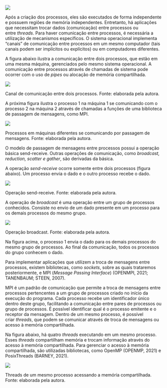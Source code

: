 [![](https://ampli-images.s3.amazonaws.com/production/9169a109-0cbd-4481-b2b3-edb9b0f770fe/original)](https://ampli-images.s3.amazonaws.com/production/9169a109-0cbd-4481-b2b3-edb9b0f770fe/original)

Após a criação dos processos, eles são executados de forma independente e possuem regiões de memória independentes. Entretanto, há aplicações que necessitam trocar dados (comunicação) entre processos ou entre _threads_. Para haver comunicação entre processos, é necessária a utilização de mecanismos específicos. O sistema operacional implementa “canais” de comunicação entre processos em um mesmo computador (tais canais podem ser implícitos ou explícitos) ou em computadores diferentes.

A figura abaixo ilustra a comunicação entre dois processos, que estão em uma mesma máquina, gerenciados pelo mesmo sistema operacional. A comunicação entre processos através de chamadas de sistema pode ocorrer com o uso de _pipes_ ou alocação de memória compartilhada.

[![](https://ampli-images.s3.amazonaws.com/production/b398f724-309c-456f-b1a2-1cfac90b2056/original)](https://ampli-images.s3.amazonaws.com/production/b398f724-309c-456f-b1a2-1cfac90b2056/original)

Canal de comunicação entre dois processos. Fonte: elaborada pela autora.

A próxima figura ilustra o processo 1 na máquina 1 se comunicando com o processo 2 na máquina 2 através de chamadas a funções de uma biblioteca de passagem de mensagens, como MPI.

[![](https://ampli-images.s3.amazonaws.com/production/af6c6558-bb19-46b2-b639-6b76b6956bc8/original)](https://ampli-images.s3.amazonaws.com/production/af6c6558-bb19-46b2-b639-6b76b6956bc8/original)

Processos em máquinas diferentes se comunicando por passagem de mensagens. Fonte: elaborada pela autora.

O modelo de passagem de mensagens entre processos possui a operação básica send-receive. Outras operações de comunicação, como _broadcast, reduction, scatter e gather_, são derivadas da básica.

A operação _send-receive_ ocorre somente entre dois processos (figura abaixo). Um processo envia o dado e o outro processo recebe o dado.

[![](https://ampli-images.s3.amazonaws.com/production/4caacf73-727f-498f-a619-c5f1375992c2/original)](https://ampli-images.s3.amazonaws.com/production/4caacf73-727f-498f-a619-c5f1375992c2/original)

Operação send-receive. Fonte: elaborada pela autora.

A operação de _broadcast_ é uma operação entre um grupo de processos conhecidos. Consiste no envio de um dado presente em um processo para os demais processos do mesmo grupo.

[![](https://ampli-images.s3.amazonaws.com/production/ada27297-e03e-407e-878a-874c2c38ded4/original)](https://ampli-images.s3.amazonaws.com/production/ada27297-e03e-407e-878a-874c2c38ded4/original)

Operação broadcast. Fonte: elaborada pela autora.

Na figura acima, o processo 1 envia o dado para os demais processos do mesmo grupo de processos. Ao final da comunicação, todos os processos do grupo conhecem o dado.

Para implementar aplicações que utilizem a troca de mensagens entre processos, existem bibliotecas, como _sockets_, sobre as quais trataremos posteriormente, e MPI (_Message Passing Interface_) (OPENMPI, 2021; TANENBAUM; STEEN, 2007).

MPI é um padrão de comunicação que permite a troca de mensagens entre processos pertencentes a um grupo de processos criado no início da execução do programa. Cada processo recebe um identificador único dentro deste grupo, facilitando a comunicação entre pares de processos ou grupo de processos. É possível identificar qual é o processo emitente e o receptor da mensagem. Dentro de um mesmo processo, é possível criar _threads_, que podem se comunicar através de troca de mensagens ou acesso à memória compartilhada.

Na figura abaixo, há quatro _threads_ executando em um mesmo processo. Esses _threads_ compartilham memória e trocam informação através do acesso à memória compartilhada. Para gerenciar o acesso à memória compartilhada, são utilizadas bibliotecas, como OpenMP (OPENMP, 2021) e PosixThreads (BARNEY, 2021).

[![](https://ampli-images.s3.amazonaws.com/production/39654a73-0a1b-45bf-98de-e06e187dccf5/original)](https://ampli-images.s3.amazonaws.com/production/39654a73-0a1b-45bf-98de-e06e187dccf5/original)

Threads de um mesmo processo acessando a memória compartilhada. Fonte: elaborada pela autora.